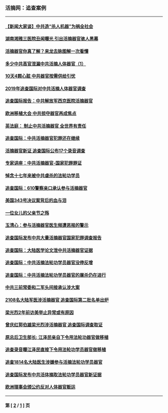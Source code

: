### 活摘网：追查案例
---
#### [【新闻大家谈】中共造“杀人机器”为祸全社会](../../pages/nf5880/n14056645.md?10070430) 
#### [湖南湘雅三医院丑闻曝光 引出活摘器官骇人黑幕](../../pages/nf5880/n14051847.md?10070430) 
#### [活摘器官你真了解？来龙去脉图解一次看懂](../../pages/nf5880/n13013820.md?10070430) 
#### [多少中共高官泄漏中共活摘人体器官（1）](../../pages/nf5880/n12671234.md?10070430) 
#### [10天4颗心脏 中共器官按需供给引忧](../../pages/nf5880/n12326366.md?10070430) 
#### [2019年追查国际对中共活摘人体器官调查](../../pages/nf5880/n11917733.md?10070430) 
#### [追查国际报告：中共解放军西京医院活摘器官](../../pages/nf5880/n11838359.md?10070430) 
#### [欧洲移植大会 中共掠夺器官再成焦点](../../pages/nf5880/n11538883.md?10070430) 
#### [英法庭： 制止中共活摘器官 全世界有责任](../../pages/nf5880/n11330691.md?10070430) 
#### [追查国际：中共活摘器官犯罪还在继续](../../pages/nf5880/n11218301.md?10070430) 
#### [活摘器官新证 追查国际公布17个录音调查](../../pages/nf5880/n10897744.md?10070430) 
#### [专家讲座：中共活摘器官-国家犯罪罪证](../../pages/nf5880/n8828153.md?10070430) 
#### [悼念十七年来被中共虐杀的法轮功学员](../../pages/nf5880/n8124823.md?10070430) 
#### [追查国际：610警察亲口承认参与活摘器官](../../pages/nf5880/n8109067.md?10070430) 
#### [美国343号决议案背后的血与泪](../../pages/nf5880/n8020684.md?10070430) 
#### [一位女儿的父亲节之殇](../../pages/nf5880/n8014122.md?10070430) 
#### [玉清心：参与活摘器官医生频遭恶报的警示](../../pages/nf5880/n4637546.md?10070430) 
#### [追查国际发布中共大量活摘器官国家犯罪调查报告](../../pages/nf5880/n4613428.md?10070430) 
#### [追查国际：大陆医学论文泄中共活摘器官证据](../../pages/nf5880/n4608794.md?10070430) 
#### [追查国际：中共活摘法轮功学员器官没停反增](../../pages/nf5880/n4584075.md?10070430) 
#### [追查国际：中共活摘法轮功学员器官的屠杀仍在进行](../../pages/nf5880/n4299154.md?10070430) 
#### [中共三前常委和二军头间接承认涉大案](../../pages/nf5880/n4286244.md?10070430) 
#### [2108名大陆军医涉活摘器官 追查国际第二批名单出炉](../../pages/nf5880/n4284769.md?10070430) 
#### [梁光烈2年前访美举止异常或有原因](../../pages/nf5880/n4279686.md?10070430) 
#### [曾庆红郭伯雄梁光烈涉活摘器官 追查国际调查取证](../../pages/nf5880/n4278462.md?10070430) 
#### [原总后卫生部长: 江泽民亲自下令用法轮功器官做移植](../../pages/nf5880/n4263864.md?10070430) 
#### [追查录音曝江泽民直接下令用法轮功学员器官做移植](../../pages/nf5880/n4261268.md?10070430) 
#### [追查1814名大陆医生涉嫌参与活摘法轮功学员器官](../../pages/nf5880/n4259055.md?10070430) 
#### [追查国际发布中共活体摘取法轮功学员器官新证据](../../pages/nf5880/n4258255.md?10070430) 
#### [欧洲理事会颁公约反对人体器官贩运](../../pages/nf5880/n4206955.md?10070430) 

---
#### 第 [ [2](./2.md?10070430) / [1](./1.md?10070430) ] 页
